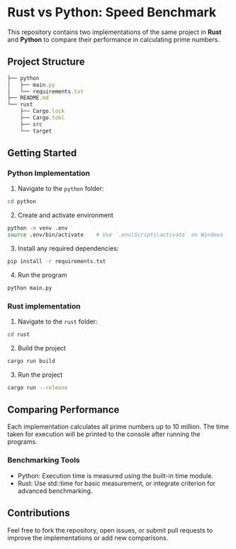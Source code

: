 # Rust vs Python: Speed Benchmark

This repository contains two implementations of the same project in **Rust** and **Python** to compare their performance in calculating prime numbers.

## Project Structure

```javascript
├── python
│   ├── main.py
│   └── requirements.txt
├── README.md
└── rust
    ├── Cargo.lock
    ├── Cargo.toml
    ├── src
    └── target
```

## Getting Started

### Python Implementation

1. Navigate to the `python` folder:

```bash
cd python
```

2. Create and activate environment

```bash
python -m venv .env
source .env/bin/activate    # Use `.env\Scripts\activate` on Windows
```

3. Install any required dependencies:

```bash
pip install -r requirements.txt
```

4. Run the program

```bash
python main.py
```

### Rust implementation

1. Navigate to the `rust` folder:

```bash
cd rust
```

2. Build the project

```bash
cargo run build
```

3. Run the project

```bash
cargo run --release
```

## Comparing Performance

Each implementation calculates all prime numbers up to 10 million. The time taken for execution will be printed to the console after running the programs.

### Benchmarking Tools

- Python: Execution time is measured using the built-in time module.
- Rust: Use std::time for basic measurement, or integrate criterion for advanced benchmarking.

## Contributions

Feel free to fork the repository, open issues, or submit pull requests to improve the implementations or add new comparisons.
